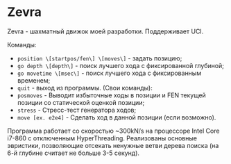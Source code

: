 # Zevra
Zevra - шахматный движок моей разработки. Поддерживает UCI.  

Команды:
+ `position \[startpos/fen\] \[moves\]` - задать позицию;
+ `go depth \[depth\]` - поиск лучшего хода с фиксированной глубиной;
+ `go movetime \[msec\]` - поиск лучшего хода с фиксированным временем;
+ `quit` - выход из программы.
(Свои команды):
+ `posmoves` - Выводит избыточные ходы в позиции и FEN текущей позиции со статической оценкой позиции;
+ `stress` - Стресс-тест генератора ходов;
+ `move [ex. e2e4]` - Сделать ход в данной позиции (если возможно).

Программа работает со скоростью ~300kN/s на процессоре Intel Core i7-860 с отключенным HyperThreading. Реализованы основные эвристики, позволяющие отсекать ненужные ветви дерева поиска (на 6-й глубине считает не больше 3-5 секунд).
